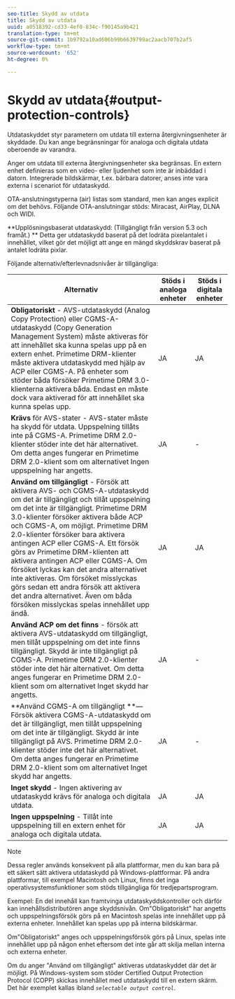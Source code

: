 ```yaml
---
seo-title: Skydd av utdata
title: Skydd av utdata
uuid: a0518392-cd33-4ef0-834c-f90145a9b421
translation-type: tm+mt
source-git-commit: 1b9792a10ad606b99b6639799ac2aacb707b2af5
workflow-type: tm+mt
source-wordcount: '652'
ht-degree: 0%

---
```



# Skydd av utdata{#output-protection-controls}

Utdataskyddet styr parametern om utdata till externa återgivningsenheter är skyddade. Du kan ange begränsningar för analoga och digitala utdata oberoende av varandra.

Anger om utdata till externa återgivningsenheter ska begränsas. En extern enhet definieras som en video- eller ljudenhet som inte är inbäddad i datorn. Integrerade bildskärmar, t.ex. bärbara datorer, anses inte vara externa i scenariot för utdataskydd.

OTA-anslutningstyperna (air) listas som standard, men kan anges explicit om det behövs. Följande OTA-anslutningar stöds: Miracast, AirPlay, DLNA och WIDI.

**Upplösningsbaserat utdataskydd: (Tillgängligt från version 5.3 och framåt.) ** Detta ger utdataskydd baserat på det lodräta pixelantalet i innehållet, vilket gör det möjligt att ange en mängd skyddskrav baserat på antalet lodräta pixlar.

Följande alternativ/efterlevnadsnivåer är tillgängliga:

| Alternativ | Stöds i analoga enheter | Stöds i digitala enheter |
|---|---|---|
| **Obligatoriskt** - AVS-utdataskydd (Analog Copy Protection) eller CGMS-A-utdataskydd (Copy Generation Management System) måste aktiveras för att innehållet ska kunna spelas upp på en extern enhet. Primetime DRM-klienter måste aktivera utdataskydd med hjälp av ACP eller CGMS-A. På enheter som stöder båda försöker Primetime DRM 3.0-klienterna aktivera båda. Endast en måste dock vara aktiverad för att innehållet ska kunna spelas upp. | JA | JA |
| **Krävs** för AVS-stater - AVS-stater måste ha skydd för utdata. Uppspelning tillåts inte på CGMS-A. Primetime DRM 2.0-klienter stöder inte det här alternativet. Om detta anges fungerar en Primetime DRM 2.0-klient som om alternativet Ingen uppspelning har angetts. | JA | - |
| **Använd om tillgängligt** - Försök att aktivera AVS- och CGMS-A-utdataskydd om det är tillgängligt och tillåt uppspelning om det inte är tillgängligt. Primetime DRM 3.0-klienter försöker aktivera både ACP och CGMS-A, om möjligt. Primetime DRM 2.0-klienter försöker bara aktivera antingen ACP eller CGMS-A. Ett försök görs av Primetime DRM-klienten att aktivera antingen ACP eller CGMS-A. Om försöket lyckas kan det andra alternativet inte aktiveras. Om försöket misslyckas görs sedan ett andra försök att aktivera det andra alternativet. Även om båda försöken misslyckas spelas innehållet upp ändå. | JA | JA |
| **Använd ACP om det finns** - försök att aktivera AVS-utdataskydd om tillgängligt, men tillåt uppspelning om det inte finns tillgängligt. Skydd är inte tillgängligt på CGMS-A. Primetime DRM 2.0-klienter stöder inte det här alternativet. Om detta anges fungerar en Primetime DRM 2.0-klient som om alternativet Inget skydd har angetts. | JA | - |
| **Använd CGMS-A om tillgängligt **— Försök aktivera CGMS-A-utdataskydd om det är tillgängligt, men tillåt uppspelning om det inte är tillgängligt. Skydd är inte tillgängligt på AVS. Primetime DRM 2.0-klienter stöder inte det här alternativet. Om detta anges fungerar en Primetime DRM 2.0-klient som om alternativet Inget skydd har angetts. | JA | - |
| **Inget skydd** - Ingen aktivering av utdataskydd krävs för analoga och digitala utdata. | JA | JA |
| **Ingen uppspelning** - Tillåt inte uppspelning till en extern enhet för analoga och digitala utdata. | JA | JA |

>[!NOTE]
>
>Dessa regler används konsekvent på alla plattformar, men du kan bara på ett säkert sätt aktivera utdataskydd på Windows-plattformar. På andra plattformar, till exempel Macintosh och Linux, finns det inga operativsystemsfunktioner som stöds tillgängliga för tredjepartsprogram.

Exempel: En del innehåll kan framtvinga utdataskyddskontroller och därför kan innehållsdistributören ange skyddsnivån. Om&quot;Obligatoriskt&quot; har angetts och uppspelningsförsök görs på en Macintosh spelas inte innehållet upp på externa enheter. Innehållet kan spelas upp på interna bildskärmar.

Om&quot;Obligatoriskt&quot; anges och uppspelningsförsök görs på Linux, spelas inte innehållet upp på någon enhet eftersom det inte går att skilja mellan interna och externa enheter.

Om du anger &quot;Använd om tillgängligt&quot; aktiveras utdataskyddet där det är möjligt. På Windows-system som stöder Certified Output Protection Protocol (COPP) skickas innehållet med utdataskydd till en extern skärm. Det här exemplet kallas ibland *`selectable output control`*.
